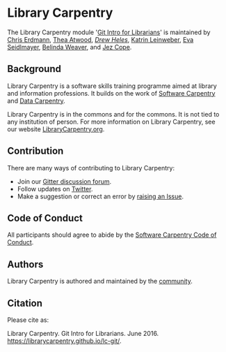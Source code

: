 # Library Carpentry

The Library Carpentry module '[Git Intro for Librarians](https://librarycarpentry.github.io/lc-git/)' is maintained by [Chris Erdmann](https://github.com/libcce), [Thea Atwood](https://github.com/tpatwood), *[Drew Heles](https://github.com/dheles)*, [Katrin Leinweber](https://github.com/katrinleinweber), [Eva Seidlmayer](https://github.com/EvaSeidlmayer), [Belinda Weaver](https://github.com/weaverbel), and [Jez Cope](https://github.com/jezcope).

## Background

Library Carpentry is a software skills training programme aimed at library and information professions. It builds on the work of [Software Carpentry](https://software-carpentry.org/) and [Data Carpentry](https://datacarpentry.org/).

Library Carpentry is in the commons and for the commons. It is not tied to any institution of person. For more information on Library Carpentry, see our website [LibraryCarpentry.org](https://librarycarpentry.org/).

## Contribution

There are many ways of contributing to Library Carpentry:

- Join our [Gitter discussion forum](https://gitter.im/LibraryCarpentry/).
- Follow updates on [Twitter](https://twitter.com/LibCarpentry).
- Make a suggestion or correct an error by [raising an Issue](https://github.com/librarycarpentry/lc-git/issues).

## Code of Conduct

All participants should agree to abide by the [Software Carpentry Code of Conduct](https://software-carpentry.org/conduct/).

## Authors

Library Carpentry is authored and maintained by the [community](https://github.com/librarycarpentry/lc-git/network/members).

## Citation

Please cite as:

Library Carpentry. Git Intro for Librarians. June 2016. https://librarycarpentry.github.io/lc-git/.
